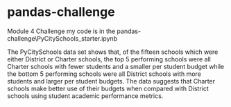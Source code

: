 # pandas-challenge
Module 4 Challenge
my code is in the pandas-challenge\PyCitySchools_starter.ipynb

The PyCitySchools data set shows that, of the fifteen schools which were either District or Charter schools, 
the top 5 performing schools were all Charter schools with fewer students and a smaller per student budget 
while the bottom 5 performing schools were all District schools with more students and larger per student budgets. 
The data suggests that Charter schools make better use of their budgets when compared with District schools 
using student academic performance metrics.